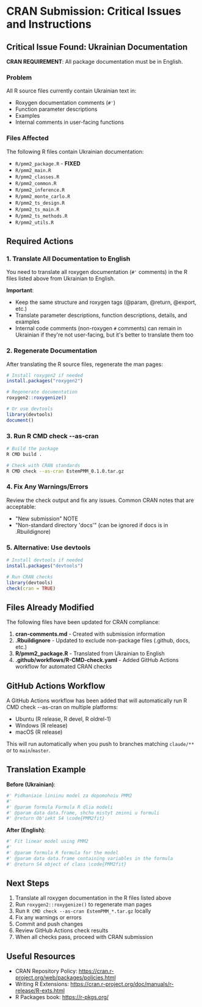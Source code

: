 # CRAN Submission: Critical Issues and Instructions

## Critical Issue Found: Ukrainian Documentation

**CRAN REQUIREMENT**: All package documentation must be in English.

### Problem
All R source files currently contain Ukrainian text in:
- Roxygen documentation comments (`#'`)
- Function parameter descriptions
- Examples
- Internal comments in user-facing functions

### Files Affected
The following R files contain Ukrainian documentation:
- `R/pmm2_package.R` - **FIXED**
- `R/pmm2_main.R`
- `R/pmm2_classes.R`
- `R/pmm2_common.R`
- `R/pmm2_inference.R`
- `R/pmm2_monte_carlo.R`
- `R/pmm2_ts_design.R`
- `R/pmm2_ts_main.R`
- `R/pmm2_ts_methods.R`
- `R/pmm2_utils.R`

## Required Actions

### 1. Translate All Documentation to English

You need to translate all roxygen documentation (`#'` comments) in the R files listed above from Ukrainian to English.

**Important**:
- Keep the same structure and roxygen tags (@param, @return, @export, etc.)
- Translate parameter descriptions, function descriptions, details, and examples
- Internal code comments (non-roxygen `#` comments) can remain in Ukrainian if they're not user-facing, but it's better to translate them too

### 2. Regenerate Documentation

After translating the R source files, regenerate the man pages:

```r
# Install roxygen2 if needed
install.packages("roxygen2")

# Regenerate documentation
roxygen2::roxygenize()

# Or use devtools
library(devtools)
document()
```

### 3. Run R CMD check --as-cran

```bash
# Build the package
R CMD build .

# Check with CRAN standards
R CMD check --as-cran EstemPMM_0.1.0.tar.gz
```

### 4. Fix Any Warnings/Errors

Review the check output and fix any issues. Common CRAN notes that are acceptable:
- "New submission" NOTE
- "Non-standard directory 'docs'" (can be ignored if docs is in .Rbuildignore)

### 5. Alternative: Use devtools

```r
# Install devtools if needed
install.packages("devtools")

# Run CRAN checks
library(devtools)
check(cran = TRUE)
```

## Files Already Modified

The following files have been updated for CRAN compliance:
1. **cran-comments.md** - Created with submission information
2. **.Rbuildignore** - Updated to exclude non-package files (.github, docs, etc.)
3. **R/pmm2_package.R** - Translated from Ukrainian to English
4. **.github/workflows/R-CMD-check.yaml** - Added GitHub Actions workflow for automated CRAN checks

## GitHub Actions Workflow

A GitHub Actions workflow has been added that will automatically run R CMD check --as-cran on multiple platforms:
- Ubuntu (R release, R devel, R oldrel-1)
- Windows (R release)
- macOS (R release)

This will run automatically when you push to branches matching `claude/**` or to `main`/`master`.

## Translation Example

**Before (Ukrainian)**:
```r
#' Pidhaniaie liniinu model za dopomohoiu PMM2
#'
#' @param formula Formula R dlia modeli
#' @param data data.frame, shcho mistyt zminni u formuli
#' @return Ob'iekt S4 \code{PMM2fit}
```

**After (English)**:
```r
#' Fit linear model using PMM2
#'
#' @param formula R formula for the model
#' @param data data.frame containing variables in the formula
#' @return S4 object of class \code{PMM2fit}
```

## Next Steps

1. Translate all roxygen documentation in the R files listed above
2. Run `roxygen2::roxygenize()` to regenerate man pages
3. Run `R CMD check --as-cran EstemPMM_*.tar.gz` locally
4. Fix any warnings or errors
5. Commit and push changes
6. Review GitHub Actions check results
7. When all checks pass, proceed with CRAN submission

## Useful Resources

- CRAN Repository Policy: https://cran.r-project.org/web/packages/policies.html
- Writing R Extensions: https://cran.r-project.org/doc/manuals/r-release/R-exts.html
- R Packages book: https://r-pkgs.org/
